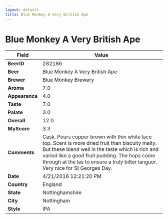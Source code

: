 ```yaml
---
layout: default
title: Blue Monkey A Very British Ape
---
```


# Blue Monkey A Very British Ape

| Field         | Value     |
|---------------|-----------|
| **BeerID** | 282186 |
| **Beer** | Blue Monkey A Very British Ape |
| **Brewer** | Blue Monkey Brewery |
| **Aroma** | 7.0 |
| **Appearance** | 4.0 |
| **Taste** | 7.0 |
| **Palate** | 3.0 |
| **Overall** | 12.0 |
| **MyScore** | 3.3 |
| **Comments** | Cask. Pours copper brown with thin white lace top. Scent is more dried fruit than biscuity malty. But these blend well in the taste which is rich and varied like a good fruit pudding. The hops come through at the las to ensure a truly bitter languor. Very nice for St Georges Day. |
| **Date** | 4/21/2016 12:21:20 PM |
| **Country** | England |
| **State** | Nottinghamshire |
| **City** | Nottingham |
| **Style** | IPA |
